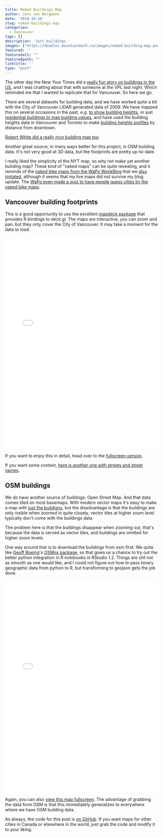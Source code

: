 ```yaml
---
title: Naked Buildings Map
author: Jens von Bergmann
date: '2018-10-16'
slug: naked-buildings-map
categories:
  - Vancouver
tags: []
description: 'Just buildings.'
images: ["https://doodles.mountainmath.ca/images/naked-building-map.png"]
featured: ''
featuredalt: ""
featuredpath: ""
linktitle: ''
type: "post"
---
```








The other day the New Your Times did a [really fun story on buildings in the US](https://www.nytimes.com/interactive/2018/10/12/us/map-of-every-building-in-the-united-states.html), and I was chatting about that with someone at the VPL last night. Which reminded me that I wanted to replicate that for Vancouver. So here we go.

There are several datasets for building data, and we have worked quite a bit with the City of Vancouver LIDAR generated data of 2009. We have mapped this on several occasions in the past, e.g. [to show building heights](https://mountainmath.ca/vancouver_lidar/map), or just [residential buildings to map building values](https://mountainmath.ca/assessment/split_map?zoom=15&lat=49.2509&lng=-123.1243&type=3&use3D=0&year=2017&units=[1,1]), and have used the building heights data in Vancouver and Toronto to make [building heights profiles](https://doodles.mountainmath.ca/blog/2018/05/11/building-height-profiles/) by distance from downtown.

[Robert White did a really nice building map too](http://maps.nicholsonroad.com/heights/).

Another great source, in many ways better for this project, is OSM building data. It's not very good at 3D data, but the footprints are pretty up-to-date.

I really liked the simplicity of the NYT map, so why not make yet another building map? These kind of "naked maps" can be quite revealing, and it reminds of the [naked bike maps from the WaPo WonkBlog](https://www.washingtonpost.com/news/wonk/wp/2015/04/01/bleak-maps-of-how-cities-look-using-only-their-bike-lanes/?noredirect=on) that we [also imitated](https://doodles.mountainmath.ca/blog/2015/04/01/bike-paths/), although it seems that my live maps did not survive my blog update. The [WaPo even made a quiz to have people guess cities by the naked bike maps](https://www.washingtonpost.com/news/wonk/wp/2015/04/03/quiz-can-you-identify-these-cities-by-only-looking-at-their-bike-lanes/?utm_term=.37f20c402ce1).


## Vancouver building footprints
This is a good opportunity to use the excellent [mapdeck package](https://github.com/SymbolixAU/mapdeck) that provides R bindings to deck.gl. The maps are interactive, you can zoom and pan, but they only cover the City of Vancouver. It may take a moment for the data to load.



<iframe src="/widgets/m1.html" style="width: 100%; height: 700px; border:0;" webkitallowfullscreen mozallowfullscreen allowfullscreen></iframe>

If you want to enjoy this in detail, head over to the [fullscreen version](/widgets/m2.html).

If you want some context, [here is another one with streets and street names](/widgets/m2.html).



<!--iframe src="/widgets/m2.html" style="width: 100%; height: 700px; border:0;" webkitallowfullscreen mozallowfullscreen allowfullscreen></iframe-->

## OSM buildings
We do have another source of buildings: Open Street Map. And that data comes tiled on most basemaps. With modern vector maps it's easy to make a map with [just the buildigns](/static/m3.html), but the disadvantage is that the buildings are only visible when zoomed in quite closely, vector tiles at higher zoom level typically don't come with the buildings data.




<!--iframe src="/widgets/m3.html" style="width: 100%; height: 700px; border:0;" webkitallowfullscreen mozallowfullscreen allowfullscreen></iframe-->


The problem here is that the buildings disappear when zooming out, that's because the data is served as vector tiles, and buildings are omitted for higher zoom levels.

One way around that is to download the buildings from osm first. We quite like [Geoff Boeing](https://twitter.com/gboeing)'s [OSMnx package](https://github.com/gboeing/osmnx), so that gives us a chance to try out the better python integration in R notebooks in RStudio 1.2. Things are still not as smooth as one would like, and I could not figure out how to pass binary geographic data from python to R, but transforming to geojson gets the job done.












<iframe src="/widgets/m4.html" style="width: 100%; height: 700px; border:0;" webkitallowfullscreen mozallowfullscreen allowfullscreen></iframe>

Again, you can also [view this map fullscreen](/maps/m4.html). The advantage of grabbing the data form OSM is that this immediately generalizes to everywhere where we have OSM building data.

As always, the code for this post is [on GitHub](https://github.com/mountainMath/doodles/blob/master/content/posts/2018-10-16-naked-buildings-map.Rmarkdown). If you want maps for other cities in Canada or elsewhere in the world, just grab the code and modify it to your liking.
